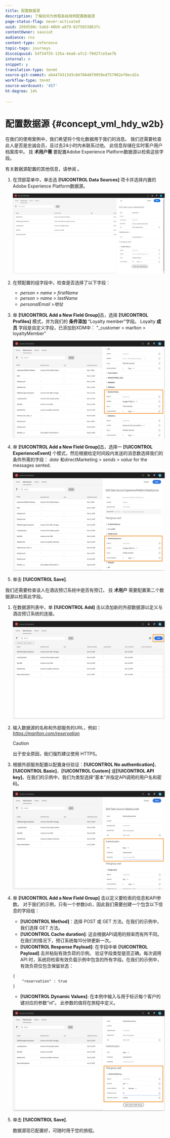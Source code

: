 ```yaml
---
title: 配置数据源
description: 了解如何为旅程高级用例配置数据源
page-status-flag: never-activated
uuid: 269d590c-5a6d-40b9-a879-02f5033863fc
contentOwner: sauviat
audience: rns
content-type: reference
topic-tags: journeys
discoiquuid: 5df34f55-135a-4ea8-afc2-f9427ce5ae7b
internal: n
snippet: y
translation-type: tm+mt
source-git-commit: eb4474313d3c0470448f9959ed757902ef0ecd2a
workflow-type: tm+mt
source-wordcount: '457'
ht-degree: 14%

---
```



# 配置数据源 {#concept_vml_hdy_w2b}

在我们的使用案例中，我们希望将个性化数据用于我们的消息。 我们还需要检查此人是否是忠诚会员，且过去24小时内未联系过他。 此信息存储在实时客户用户档案库中。 技 **术用户需** 要配置Adobe Experience Platform数据源以检索这些字段。

有关数据源配置的其他信息，请参阅 [](../datasource/about-data-sources.md)。

1. 在顶部菜单中，单击选 **[!UICONTROL Data Sources]** 项卡并选择内置的Adobe Experience Platform数据源。

   ![](../assets/journey23.png)

1. 在预配置的组字段中，检查是否选择了以下字段：

   * _person > name > firstName_
   * _person > name > lastName_
   * _personalEmail >地址_

1. 单 **[!UICONTROL Add a New Field Group]**&#x200B;击，选择 **[!UICONTROL Profiles]** 模式，并为我们的 **条件添加** “Loyalty member”字段。 Loyalty **成员** 字段是自定义字段，已添加到XDM中： &quot;_customer > marlton > loyaltyMember&quot;

   ![](../assets/journeyuc2_6.png)

1. 单 **[!UICONTROL Add a New Field Group]**&#x200B;击，选择一 **[!UICONTROL ExperienceEvent]** 个模式，然后根据给定时间段内发送的消息数选择我们的条件所需的字段： _date_ 和directMarketing > _sends > value_ for the messages sented.

   ![](../assets/journeyuc2_7.png)

1. 单击 **[!UICONTROL Save]**.

我们还需要检查该人在酒店预订系统中是否有预订。 技 **术用户** 需要配置第二个数据源以检索此字段。

1. 在数据源列表中，单 **[!UICONTROL Add]** 击以添加新的外部数据源以定义与酒店预订系统的连接。

   ![](../assets/journeyuc2_9.png)

1. 输入数据源的名称和外部服务的URL，例如： _https://marlton.com/reservation_

   >[!CAUTION]
   >
   >出于安全原因，我们强烈建议使用 HTTPS。

1. 根据外部服务配置以配置身份验证：**[!UICONTROL No authentication]**、**[!UICONTROL Basic]**、**[!UICONTROL Custom]** 或&#x200B;**[!UICONTROL API key]**。在我们的示例中，我们为类型选择“基本”并指定API调用的用户名和密码。

   ![](../assets/journeyuc2_10.png)

1. 单 **[!UICONTROL Add a New Field Group]** 击以定义要检索的信息和API参数。 对于我们的示例，只有一个参数(id)，因此我们需要创建一个包含以下信息的字段组：

   * **[!UICONTROL Method]**：选择 POST 或 GET 方法。在我们的示例中，我们选择 GET 方法。
   * **[!UICONTROL Cache duration]**: 这会根据API调用的频率而有所不同。 在我们的情况下，预订系统每10分钟更新一次。
   * **[!UICONTROL Response Payload]**: 在字段中单 **[!UICONTROL Payload]** 击并粘贴有效负荷的示例。 验证字段类型是否正确。每次调用 API 时，系统将检索有效负载示例中包含的所有字段。在我们的示例中，有效负荷仅包含保留状态：

   ```
   {
       "reservation" : true
   }
   ```

   * **[!UICONTROL Dynamic Values]**: 在本例中输入与用于标识每个客户的键对应的参数“id”。 此参数的值将在旅程中定义。

   ![](../assets/journeyuc2_11.png)

1. 单击 **[!UICONTROL Save]**.

   数据源现已配置好，可随时用于您的旅程。
